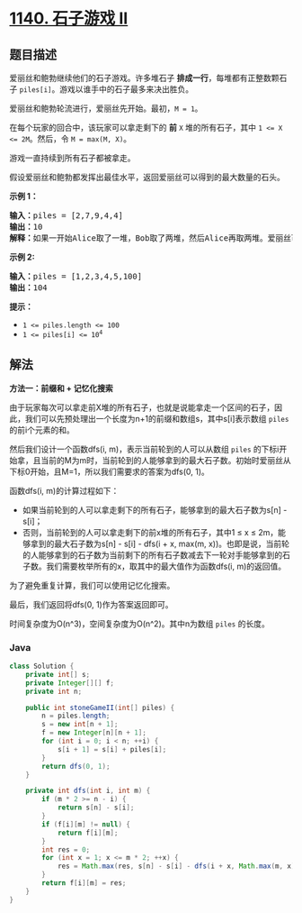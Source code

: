 # [1140. 石子游戏 II](https://leetcode.cn/problems/stone-game-ii)

## 题目描述

<p>爱丽丝和鲍勃继续他们的石子游戏。许多堆石子&nbsp;<strong>排成一行</strong>，每堆都有正整数颗石子&nbsp;<code>piles[i]</code>。游戏以谁手中的石子最多来决出胜负。</p>

<p>爱丽丝和鲍勃轮流进行，爱丽丝先开始。最初，<code>M = 1</code>。</p>

<p>在每个玩家的回合中，该玩家可以拿走剩下的&nbsp;<strong>前</strong>&nbsp;<code>X</code>&nbsp;堆的所有石子，其中&nbsp;<code>1 &lt;= X &lt;= 2M</code>。然后，令&nbsp;<code>M = max(M, X)</code>。</p>

<p>游戏一直持续到所有石子都被拿走。</p>

<p>假设爱丽丝和鲍勃都发挥出最佳水平，返回爱丽丝可以得到的最大数量的石头。</p>

<p><strong>示例 1：</strong></p>

<pre>
<strong>输入：</strong>piles = [2,7,9,4,4]
<strong>输出：</strong>10
<strong>解释：</strong>如果一开始Alice取了一堆，Bob取了两堆，然后Alice再取两堆。爱丽丝可以得到2 + 4 + 4 = 10堆。如果Alice一开始拿走了两堆，那么Bob可以拿走剩下的三堆。在这种情况下，Alice得到2 + 7 = 9堆。返回10，因为它更大。
</pre>

<p><strong>示例 2:</strong></p>

<pre>
<strong>输入：</strong>piles = [1,2,3,4,5,100]
<strong>输出：</strong>104
</pre>

<p><strong>提示：</strong></p>

<ul>
	<li><code>1 &lt;= piles.length &lt;= 100</code></li>
	<li><meta charset="UTF-8" /><code>1 &lt;= piles[i]&nbsp;&lt;= 10<sup>4</sup></code></li>
</ul>

## 解法

**方法一：前缀和 + 记忆化搜索**

由于玩家每次可以拿走前X堆的所有石子，也就是说能拿走一个区间的石子，因此，我们可以先预处理出一个长度为n+1的前缀和数组s，其中s[i]表示数组 `piles` 的前i个元素的和。

然后我们设计一个函数dfs(i, m)，表示当前轮到的人可以从数组 `piles` 的下标i开始拿，且当前的M为m时，当前轮到的人能够拿到的最大石子数。初始时爱丽丝从下标0开始，且M=1，所以我们需要求的答案为dfs(0, 1)。

函数dfs(i, m)的计算过程如下：

-   如果当前轮到的人可以拿走剩下的所有石子，能够拿到的最大石子数为s[n] - s[i]；
-   否则，当前轮到的人可以拿走剩下的前x堆的所有石子，其中1 ≤ x ≤ 2m，能够拿到的最大石子数为s[n] - s[i] - dfs(i + x, max(m, x))。也即是说，当前轮的人能够拿到的石子数为当前剩下的所有石子数减去下一轮对手能够拿到的石子数。我们需要枚举所有的x，取其中的最大值作为函数dfs(i, m)的返回值。

为了避免重复计算，我们可以使用记忆化搜索。

最后，我们返回将dfs(0, 1)作为答案返回即可。

时间复杂度为O(n^3)，空间复杂度为O(n^2)。其中n为数组 `piles` 的长度。

### **Java**

```java
class Solution {
    private int[] s;
    private Integer[][] f;
    private int n;

    public int stoneGameII(int[] piles) {
        n = piles.length;
        s = new int[n + 1];
        f = new Integer[n][n + 1];
        for (int i = 0; i < n; ++i) {
            s[i + 1] = s[i] + piles[i];
        }
        return dfs(0, 1);
    }

    private int dfs(int i, int m) {
        if (m * 2 >= n - i) {
            return s[n] - s[i];
        }
        if (f[i][m] != null) {
            return f[i][m];
        }
        int res = 0;
        for (int x = 1; x <= m * 2; ++x) {
            res = Math.max(res, s[n] - s[i] - dfs(i + x, Math.max(m, x)));
        }
        return f[i][m] = res;
    }
}
```
